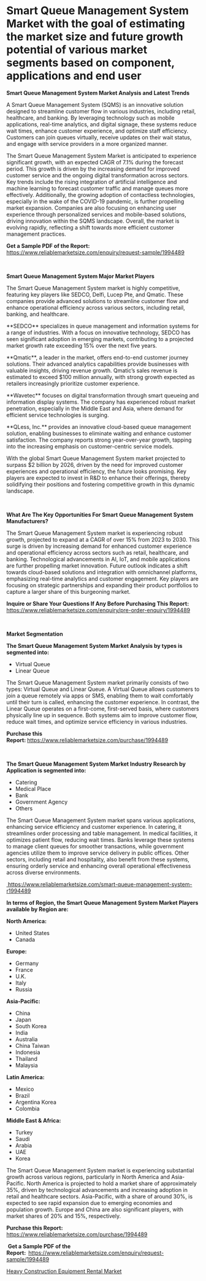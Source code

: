 <p><h1>Smart Queue Management System Market with the goal of estimating the market size and future growth potential of various market segments based on component, applications and end user</h1></p><p><strong>Smart Queue Management System Market Analysis and Latest Trends</strong></p>
<p><p>A Smart Queue Management System (SQMS) is an innovative solution designed to streamline customer flow in various industries, including retail, healthcare, and banking. By leveraging technology such as mobile applications, real-time analytics, and digital signage, these systems reduce wait times, enhance customer experience, and optimize staff efficiency. Customers can join queues virtually, receive updates on their wait status, and engage with service providers in a more organized manner.</p><p>The Smart Queue Management System Market is anticipated to experience significant growth, with an expected CAGR of 7.1% during the forecast period. This growth is driven by the increasing demand for improved customer service and the ongoing digital transformation across sectors. Key trends include the rising integration of artificial intelligence and machine learning to forecast customer traffic and manage queues more effectively. Additionally, the growing adoption of contactless technologies, especially in the wake of the COVID-19 pandemic, is further propelling market expansion. Companies are also focusing on enhancing user experience through personalized services and mobile-based solutions, driving innovation within the SQMS landscape. Overall, the market is evolving rapidly, reflecting a shift towards more efficient customer management practices.</p></p>
<p><strong>Get a Sample PDF of the Report:&nbsp;</strong> <a href="https://www.reliablemarketsize.com/enquiry/request-sample/1994489?utm_campaign=2625&utm_medium=2&utm_source=Github&utm_content=ia&utm_term=10032025&utm_id=smart-queue-management-system">https://www.reliablemarketsize.com/enquiry/request-sample/1994489</a></p>
<p>&nbsp;</p>
<p><strong>Smart Queue Management System Major Market Players</strong></p>
<p><p>The Smart Queue Management System market is highly competitive, featuring key players like SEDCO, Delfi, Lucep Pte, and Qmatic. These companies provide advanced solutions to streamline customer flow and enhance operational efficiency across various sectors, including retail, banking, and healthcare.</p><p>**SEDCO** specializes in queue management and information systems for a range of industries. With a focus on innovative technology, SEDCO has seen significant adoption in emerging markets, contributing to a projected market growth rate exceeding 15% over the next five years.</p><p>**Qmatic**, a leader in the market, offers end-to-end customer journey solutions. Their advanced analytics capabilities provide businesses with valuable insights, driving revenue growth. Qmatic’s sales revenue is estimated to exceed $100 million annually, with strong growth expected as retailers increasingly prioritize customer experience.</p><p>**Wavetec** focuses on digital transformation through smart queueing and information display systems. The company has experienced robust market penetration, especially in the Middle East and Asia, where demand for efficient service technologies is surging.</p><p>**QLess, Inc.** provides an innovative cloud-based queue management solution, enabling businesses to eliminate waiting and enhance customer satisfaction. The company reports strong year-over-year growth, tapping into the increasing emphasis on customer-centric service models.</p><p>With the global Smart Queue Management System market projected to surpass $2 billion by 2026, driven by the need for improved customer experiences and operational efficiency, the future looks promising. Key players are expected to invest in R&D to enhance their offerings, thereby solidifying their positions and fostering competitive growth in this dynamic landscape.</p></p>
<p>&nbsp;</p>
<p><strong>What Are The Key Opportunities For Smart Queue Management System Manufacturers?</strong></p>
<p><p>The Smart Queue Management System market is experiencing robust growth, projected to expand at a CAGR of over 15% from 2023 to 2030. This surge is driven by increasing demand for enhanced customer experience and operational efficiency across sectors such as retail, healthcare, and banking. Technological advancements in AI, IoT, and mobile applications are further propelling market innovation. Future outlook indicates a shift towards cloud-based solutions and integration with omnichannel platforms, emphasizing real-time analytics and customer engagement. Key players are focusing on strategic partnerships and expanding their product portfolios to capture a larger share of this burgeoning market.</p></p>
<p><strong>Inquire or Share Your Questions If Any Before Purchasing This Report:</strong> <a href="https://www.reliablemarketsize.com/enquiry/pre-order-enquiry/1994489?utm_campaign=2625&utm_medium=2&utm_source=Github&utm_content=ia&utm_term=10032025&utm_id=smart-queue-management-system">https://www.reliablemarketsize.com/enquiry/pre-order-enquiry/1994489</a></p>
<p>&nbsp;</p>
<p><strong>Market Segmentation</strong></p>
<p><strong>The Smart Queue Management System Market Analysis by types is segmented into:</strong></p>
<p><ul><li>Virtual Queue</li><li>Linear Queue</li></ul></p>
<p><p>The Smart Queue Management System market primarily consists of two types: Virtual Queue and Linear Queue. A Virtual Queue allows customers to join a queue remotely via apps or SMS, enabling them to wait comfortably until their turn is called, enhancing the customer experience. In contrast, the Linear Queue operates on a first-come, first-served basis, where customers physically line up in sequence. Both systems aim to improve customer flow, reduce wait times, and optimize service efficiency in various industries.</p></p>
<p><strong>Purchase this Report:&nbsp;</strong><a href="https://www.reliablemarketsize.com/purchase/1994489?utm_campaign=2625&utm_medium=2&utm_source=Github&utm_content=ia&utm_term=10032025&utm_id=smart-queue-management-system">https://www.reliablemarketsize.com/purchase/1994489</a></p>
<p>&nbsp;</p>
<p><strong>The Smart Queue Management System Market Industry Research by Application is segmented into:</strong></p>
<p><ul><li>Catering</li><li>Medical Place</li><li>Bank</li><li>Government Agency</li><li>Others</li></ul></p>
<p><p>The Smart Queue Management System market spans various applications, enhancing service efficiency and customer experience. In catering, it streamlines order processing and table management. In medical facilities, it optimizes patient flow, reducing wait times. Banks leverage these systems to manage client queues for smoother transactions, while government agencies utilize them to improve service delivery in public offices. Other sectors, including retail and hospitality, also benefit from these systems, ensuring orderly service and enhancing overall operational effectiveness across diverse environments.</p></p>
<p><a href="https://www.reliablemarketsize.com/smart-queue-management-system-r1994489?utm_campaign=2625&utm_medium=2&utm_source=Github&utm_content=ia&utm_term=10032025&utm_id=smart-queue-management-system">&nbsp;https://www.reliablemarketsize.com/smart-queue-management-system-r1994489</a></p>
<p><strong>In terms of Region, the Smart Queue Management System Market Players available by Region are:</strong></p>
<p>
    <p> <strong> North America: </strong>
        <ul>
            <li>United States</li>
            <li>Canada</li>
        </ul>
        </p> 
    <p> <strong> Europe: </strong>
        <ul>
            <li>Germany</li>
            <li>France</li>
            <li>U.K.</li>
            <li>Italy</li>
            <li>Russia</li>
        </ul>
        </p> 
    <p> <strong> Asia-Pacific: </strong>
        <ul>
            <li>China</li>
            <li>Japan</li>
            <li>South Korea</li>
            <li>India</li>
            <li>Australia</li>
            <li>China Taiwan</li>
            <li>Indonesia</li>
            <li>Thailand</li>
            <li>Malaysia</li>
        </ul>
        </p> 
    <p> <strong> Latin America: </strong>
        <ul>
            <li>Mexico</li>
            <li>Brazil</li>
            <li>Argentina Korea</li>
            <li>Colombia</li>
        </ul>
        </p> 
    <p> <strong> Middle East & Africa: </strong>
        <ul>
            <li>Turkey</li>
            <li>Saudi</li>
            <li>Arabia</li>
            <li>UAE</li>
            <li>Korea</li>
        </ul>
    </p>
    </p>
<p><p>The Smart Queue Management System market is experiencing substantial growth across various regions, particularly in North America and Asia-Pacific. North America is projected to hold a market share of approximately 35%, driven by technological advancements and increasing adoption in retail and healthcare sectors. Asia-Pacific, with a share of around 30%, is expected to see rapid expansion due to emerging economies and population growth. Europe and China are also significant players, with market shares of 20% and 15%, respectively.</p></p>
<p><strong>Purchase this Report: </strong><a href="https://www.reliablemarketsize.com/purchase/1994489?utm_campaign=2625&utm_medium=2&utm_source=Github&utm_content=ia&utm_term=10032025&utm_id=smart-queue-management-system">https://www.reliablemarketsize.com/purchase/1994489</a></p>
<p>&nbsp;<strong>Get a Sample PDF of the Report:&nbsp;&nbsp;</strong><a href="https://www.reliablemarketsize.com/enquiry/request-sample/1994489?utm_campaign=2625&utm_medium=2&utm_source=Github&utm_content=ia&utm_term=10032025&utm_id=smart-queue-management-system">https://www.reliablemarketsize.com/enquiry/request-sample/1994489</a></p>
<p><strong></strong></p>
<p><p><a href="https://github.com/pearlinewhite4692/Market-Research-Report-List-1/blob/main/heavy-construction-equipment-rental-market.md?utm_campaign=2625&utm_medium=2&utm_source=Github&utm_content=ia&utm_term=10032025&utm_id=smart-queue-management-system">Heavy Construction Equipment Rental Market</a></p></p>
